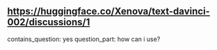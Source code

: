 ## https://huggingface.co/Xenova/text-davinci-002/discussions/1

contains_question: yes
question_part: how can i use?